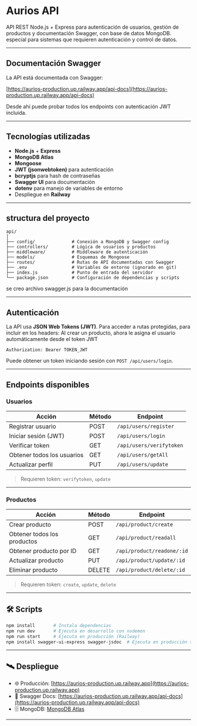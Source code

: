 # Aurios API

API REST Node.js + Express para autenticación de usuarios, gestión de productos y documentación Swagger, con base de datos MongoDB. especial para sistemas que requieren autenticación y control de datos.

---

## Documentación Swagger

La API está documentada con Swagger:

[https://aurios-production.up.railway.app/api-docs](https://aurios-production.up.railway.app/api-docs)

Desde ahí puede probar todos los endpoints con autenticación JWT incluida.

---

## Tecnologías utilizadas

- **Node.js** + **Express**
- **MongoDB Atlas**
- **Mongoose**
- **JWT (jsonwebtoken)** para autenticación
- **bcryptjs** para hash de contraseñas
- **Swagger UI** para documentación
- **dotenv** para manejo de variables de entorno
- Despliegue en **Railway**

---

## structura del proyecto

```
api/
│
├── config/              # Conexión a MongoDB y Swagger config
├── controllers/         # Lógica de usuarios y productos
├── middleware/          # Middleware de autenticación
├── models/              # Esquemas de Mongoose
├── routes/              # Rutas de API documentadas con Swagger
├── .env                 # Variables de entorno (ignorado en git)
├── index.js             # Punto de entrada del servidor
└── package.json         # Configuración de dependencias y scripts
```

se creo archivo swagger.js para la documentación

---

## Autenticación

La API usa **JSON Web Tokens (JWT)**. Para acceder a rutas protegidas, para incluir en los headers:
Al crear un producto, ahora le asigna el usuario automáticamente desde el token JWT
```
Authorization: Bearer TOKEN_JWT
```

Puede obtener un token iniciando sesión con `POST /api/users/login`.

---

## Endpoints disponibles

### Usuarios

| Acción                     | Método | Endpoint                            |
|---------------------------|--------|-------------------------------------|
| Registrar usuario         | POST   | `/api/users/register`              |
| Iniciar sesión (JWT)      | POST   | `/api/users/login`                 |
| Verificar token           | GET    | `/api/users/verifytoken`          |
| Obtener todos los usuarios| GET    | `/api/users/getAll`               |
| Actualizar perfil         | PUT    | `/api/users/update`               |

> Requieren token: `verifytoken`, `update`

---

### Productos

| Acción                      | Método | Endpoint                            |
|----------------------------|--------|-------------------------------------|
| Crear producto             | POST   | `/api/product/create`              |
| Obtener todos los productos| GET    | `/api/product/readall`             |
| Obtener producto por ID    | GET    | `/api/product/readone/:id`         |
| Actualizar producto        | PUT    | `/api/product/update/:id`          |
| Eliminar producto          | DELETE | `/api/product/delete/:id`          |

> Requieren token: `create`, `update`, `delete`

---

## 🛠 Scripts

```bash
npm install       # Instala dependencias
npm run dev       # Ejecuta en desarrollo con nodemon
npm run start     # Ejecuta en producción (Railway)
npm install swagger-ui-express swagger-jsdoc  # Ejecuta en producción swagger
```

---

## 🛰 Despliegue

- 🌐 Producción: [https://aurios-production.up.railway.app](https://aurios-production.up.railway.app)
- 📘 Swagger Docs: [https://aurios-production.up.railway.app/api-docs](https://aurios-production.up.railway.app/api-docs)
- 🗄️ MongoDB: [MongoDB Atlas](https://www.mongodb.com/cloud/atlas)

---

